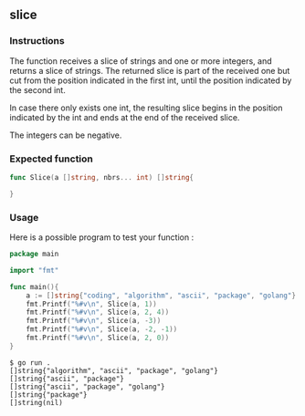## slice

### Instructions

The function receives a slice of strings and one or more integers, and returns a slice of strings. The returned slice is part of the received one but cut from the position indicated in the first int, until the position indicated by the second int.

In case there only exists one int, the resulting slice begins in the position indicated by the int and ends at the end of the received slice.

The integers can be negative.

### Expected function

```go
func Slice(a []string, nbrs... int) []string{

}
```

### Usage

Here is a possible program to test your function :

```go
package main

import "fmt"

func main(){
    a := []string{"coding", "algorithm", "ascii", "package", "golang"}
    fmt.Printf("%#v\n", Slice(a, 1))
    fmt.Printf("%#v\n", Slice(a, 2, 4))
    fmt.Printf("%#v\n", Slice(a, -3))
    fmt.Printf("%#v\n", Slice(a, -2, -1))
    fmt.Printf("%#v\n", Slice(a, 2, 0))
}
```

```console
$ go run .
[]string{"algorithm", "ascii", "package", "golang"}
[]string{"ascii", "package"}
[]string{"ascii", "package", "golang"}
[]string{"package"}
[]string(nil)
```
